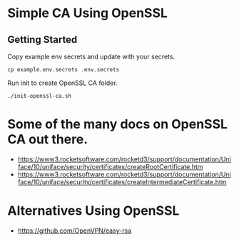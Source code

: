 # Simple CA Using OpenSSL 

## Getting Started
Copy example env secrets and update with your secrets.
```
cp example.env.secrets .env.secrets
```

Run init to create OpenSSL CA folder. 
```
./init-openssl-ca.sh
```

# Some of the many docs on OpenSSL CA out there.
- https://www3.rocketsoftware.com/rocketd3/support/documentation/Uniface/10/uniface/security/certificates/createRootCertificate.htm
- https://www3.rocketsoftware.com/rocketd3/support/documentation/Uniface/10/uniface/security/certificates/createIntermediateCertificate.htm

# Alternatives Using OpenSSL
- https://github.com/OpenVPN/easy-rsa
